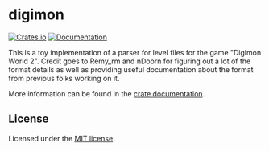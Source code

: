# digimon

[![Crates.io](https://img.shields.io/crates/v/digimon.svg)](https://crates.io/crates/digimon)
[![Documentation](https://docs.rs/digimon/badge.svg)][dox]

This is a toy implementation of a parser for level files for the game
"Digimon World 2".  Credit goes to Remy_rm and nDoorn for figuring out
a lot of the format details as well as providing useful documentation
about the format from previous folks working on it.

More information can be found in the [crate documentation][dox].

[dox]: https://docs.rs/digimon

## License

Licensed under the [MIT license](LICENSE.txt).
